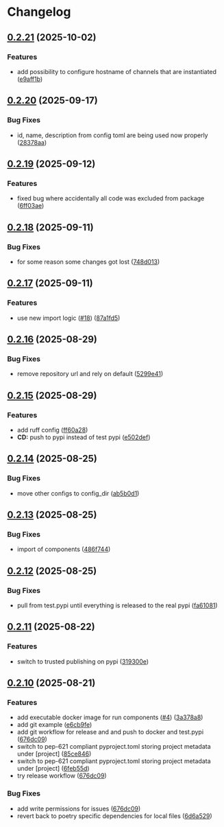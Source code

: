 # Changelog

## [0.2.21](https://github.com/zalf-rpm/mas_python_fbp/compare/v0.2.20...v0.2.21) (2025-10-02)


### Features

* add possibility to configure hostname of channels that are instantiated ([e9aff1b](https://github.com/zalf-rpm/mas_python_fbp/commit/e9aff1b11a41dcb56eb4b585818c2beef3b98b05))

## [0.2.20](https://github.com/zalf-rpm/mas_python_fbp/compare/v0.2.19...v0.2.20) (2025-09-17)


### Bug Fixes

* id, name, description from config toml are being used now properly ([28378aa](https://github.com/zalf-rpm/mas_python_fbp/commit/28378aaca939f02803204ddf5d88f5cf87a8b711))

## [0.2.19](https://github.com/zalf-rpm/mas_python_fbp/compare/v0.2.18...v0.2.19) (2025-09-12)


### Features

* fixed bug where accidentally all code was excluded from package ([6ff03ae](https://github.com/zalf-rpm/mas_python_fbp/commit/6ff03ae82e1da2747ac4b4c59f1ea766a0240da3))

## [0.2.18](https://github.com/zalf-rpm/mas_python_fbp/compare/v0.2.17...v0.2.18) (2025-09-11)


### Bug Fixes

* for some reason some changes got lost ([748d013](https://github.com/zalf-rpm/mas_python_fbp/commit/748d013d1a984814753df5cc4d7ac7d974062301))

## [0.2.17](https://github.com/zalf-rpm/mas_python_fbp/compare/v0.2.16...v0.2.17) (2025-09-11)


### Features

* use new import logic ([#18](https://github.com/zalf-rpm/mas_python_fbp/issues/18)) ([87a1fd5](https://github.com/zalf-rpm/mas_python_fbp/commit/87a1fd58f538f454d1c9156ad40583ab9b3cb8b5))

## [0.2.16](https://github.com/zalf-rpm/mas_python_fbp/compare/v0.2.15...v0.2.16) (2025-08-29)


### Bug Fixes

* remove repository url and rely on default ([5299e41](https://github.com/zalf-rpm/mas_python_fbp/commit/5299e41146d859206f2b507abcd8dfd72b1f2ae2))

## [0.2.15](https://github.com/zalf-rpm/mas_python_fbp/compare/v0.2.14...v0.2.15) (2025-08-29)


### Features

* add ruff config ([ff60a28](https://github.com/zalf-rpm/mas_python_fbp/commit/ff60a28a7e8744efb5e60f90566371c2da9b0d91))
* **CD:** push to pypi instead of test pypi ([e502def](https://github.com/zalf-rpm/mas_python_fbp/commit/e502def307be2a95e0db612e452be178fc451aca))

## [0.2.14](https://github.com/zalf-rpm/mas_python_fbp/compare/v0.2.13...v0.2.14) (2025-08-25)


### Bug Fixes

* move other configs to config_dir ([ab5b0d1](https://github.com/zalf-rpm/mas_python_fbp/commit/ab5b0d1fab20bfc3a9e4ee2c4b278eb457ba9663))

## [0.2.13](https://github.com/zalf-rpm/mas_python_fbp/compare/v0.2.12...v0.2.13) (2025-08-25)


### Bug Fixes

* import of components ([486f744](https://github.com/zalf-rpm/mas_python_fbp/commit/486f744ebf20996e10074b33de58df09bb45bc3f))

## [0.2.12](https://github.com/zalf-rpm/mas_python_fbp/compare/v0.2.11...v0.2.12) (2025-08-25)


### Bug Fixes

* pull from test.pypi until everything is released to the real pypi ([fa61081](https://github.com/zalf-rpm/mas_python_fbp/commit/fa61081d27790c63ac44d12ce6706a3017f692ee))

## [0.2.11](https://github.com/zalf-rpm/mas_python_fbp/compare/v0.2.10...v0.2.11) (2025-08-22)


### Features

* switch to trusted publishing on pypi ([319300e](https://github.com/zalf-rpm/mas_python_fbp/commit/319300eb9cbdd7d907eae72db5b99222d3cba44a))

## [0.2.10](https://github.com/zalf-rpm/mas_python_fbp/compare/v0.2.9...v0.2.10) (2025-08-21)


### Features

* add executable docker image for run components ([#4](https://github.com/zalf-rpm/mas_python_fbp/issues/4)) ([3a378a8](https://github.com/zalf-rpm/mas_python_fbp/commit/3a378a828a521b43c686de4d41517fe1ad0586e8))
* add git example ([e6cb9fe](https://github.com/zalf-rpm/mas_python_fbp/commit/e6cb9fe8578136e46e01a9c8a77cb5a874537cb3))
* add git workflow for release and and push to docker and test.pypi ([676dc09](https://github.com/zalf-rpm/mas_python_fbp/commit/676dc091d48478fd974f8ab9e0df9911f7aae68d))
* switch to pep-621 compliant pyproject.toml storing project metadata under [project] ([85ce846](https://github.com/zalf-rpm/mas_python_fbp/commit/85ce8463c4967ec3b276c1f5bb9cee528e34f53b))
* switch to pep-621 compliant pyproject.toml storing project metadata under [project] ([6feb55d](https://github.com/zalf-rpm/mas_python_fbp/commit/6feb55d61fc2615b500c2fffb3d4683caf2ea8bb))
* try release workflow ([676dc09](https://github.com/zalf-rpm/mas_python_fbp/commit/676dc091d48478fd974f8ab9e0df9911f7aae68d))


### Bug Fixes

* add write permissions for issues ([676dc09](https://github.com/zalf-rpm/mas_python_fbp/commit/676dc091d48478fd974f8ab9e0df9911f7aae68d))
* revert back to poetry specific dependencies for local files ([6d6a529](https://github.com/zalf-rpm/mas_python_fbp/commit/6d6a5296a0674cc33aa0d4fcbaad89630d41a97e))
